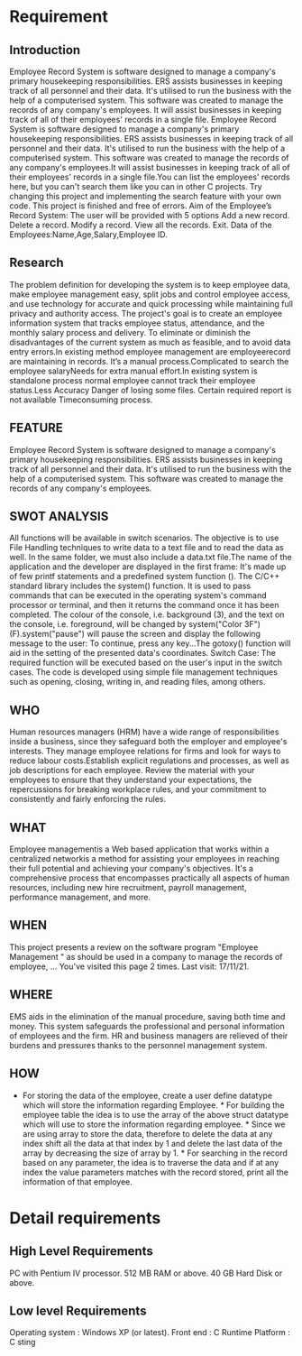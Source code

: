 # Requirement
## Introduction
Employee Record System is software designed to manage a company's primary housekeeping responsibilities. ERS assists businesses in keeping track of all personnel and their data. It's utilised to run the business with the help of a computerised system. This software was created to manage the records of any company's employees. It will assist businesses in keeping track of all of their employees' records in a single file. Employee Record System is software designed to manage a company's primary housekeeping responsibilities. ERS assists businesses in keeping track of all personnel and their data. It's utilised to run the business with the help of a computerised system. This software was created to manage the records of any company's employees.It will assist businesses in keeping track of all of their employees' records in a single file.You can list the employees' records here, but you can't search them like you can in other C projects. Try changing this project and implementing the search feature with your own code. This project is finished and free of errors.                                                                                                                                                                            Aim of the Employee’s Record System: The user will be provided with 5 options Add a
new record.
Delete a record.
Modify a record.
View all the records.
Exit.                                                                                                                                                                            Data of the Employees:Name,Age,Salary,Employee ID.
## Research
The problem definition for developing the system is to keep employee data, make employee management easy, split jobs and control employee access, and use technology for accurate and quick processing while maintaining full privacy and authority access. The project's goal is to create an employee information system that tracks employee status, attendance, and the monthly salary process and delivery. To eliminate or diminish the disadvantages of the current system as much as feasible, and to avoid data entry errors.In existing method employee management are employeerecord are maintaining in records. It’s a manual process.Complicated to search the employee salaryNeeds for extra manual effort.In existing system is standalone process normal employee cannot track their employee status.Less Accuracy Danger of losing some files. Certain required report is not available Timeconsuming process.
## FEATURE
Employee Record System is software designed to manage a company's primary housekeeping responsibilities. ERS assists businesses in keeping track of all personnel and their data. It's utilised to run the business with the help of a computerised system. This software was created to manage the records of any company's employees.
## SWOT ANALYSIS
 All functions will be available in switch scenarios. The objective is to use File Handling techniques to write data to a text file and to read the data as well. In the same folder, we must also include a data.txt file.The name of the application and the developer are displayed in the first frame: It's made up of few printf statements and a predefined system function (). The C/C++ standard library includes the system() function. It is used to pass commands that can be executed in the operating system's command processor or terminal, and then it returns the command once it has been completed. The colour of the console, i.e. background (3), and the text on the console, i.e. foreground, will be changed by system("Color 3F") (F).system("pause") will pause the screen and display the following message to the user: To continue, press any key...The gotoxy() function will aid in the setting of the presented data's coordinates. Switch Case: The required function will be executed based on the user's input in the switch cases. The code is developed using simple file management techniques such as opening, closing, writing in, and reading files, among others.
## WHO
Human resources managers (HRM) have a wide range of responsibilities inside a business, since they safeguard both the employer and employee's interests. They manage employee relations for firms and look for ways to reduce labour costs.Establish explicit regulations and processes, as well as job descriptions for each employee. Review the material with your employees to ensure that they understand your expectations, the repercussions for breaking workplace rules, and your commitment to consistently and fairly enforcing the rules.
## WHAT
 Employee managementis a Web based application that works within a centralized networkis a method for assisting your employees in reaching their full potential and achieving your company's objectives. It's a comprehensive process that encompasses practically all aspects of human resources, including new hire recruitment, payroll management, performance management, and more.
 ## WHEN
 This project presents a review on the software program "Employee Management " as should be used in a company to manage the records of employee, ... You've visited this page 2 times. Last visit: 17/11/21.
 ## WHERE
 EMS aids in the elimination of the manual procedure, saving both time and money. This system safeguards the professional and personal information of employees and the firm. HR and business managers are relieved of their burdens and pressures thanks to the personnel management system.
 ## HOW
* For storing the data of the employee, create a user define datatype which will store the information regarding Employee.                                                        * For building the employee table the idea is to use the array of the above struct datatype which will use to store the information regarding employee.                          * Since we are using array to store the data, therefore to delete the data at any index shift all the data at that index by 1 and delete the last data of the array by decreasing the size of array by 1.                                                                                                                                                          *  For searching in the record based on any parameter, the idea is to traverse the data and if at any index the value parameters matches with the record stored, print all the information of that employee.
# Detail requirements
## High Level Requirements
PC with Pentium IV processor.
512 MB RAM or above.
40 GB Hard Disk or above.
##  Low level Requirements
Operating system : Windows XP (or latest).
Front end : C Runtime
Platform : C sting
